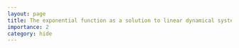 ```yaml
---
layout: page
title: The exponential function as a solution to linear dynamical systems
importance: 2
category: hide
---
```



